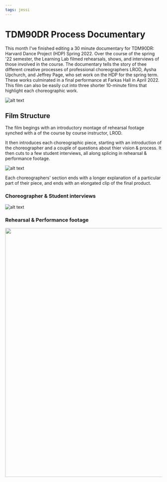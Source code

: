 ```yaml
---
tags: jessi
---
```


# TDM90DR Process Documentary

This month I've finished editing a 30 minute documentary for TDM90DR: Harvard Dance Project (HDP) Spring 2022. Over the course of the spring '22 semester, the Learning Lab filmed rehearsals, shows, and interviews of those involved in the course. The documentary tells the story of thee different creative processes of professional choreographers LROD, Aysha Upchurch, and Jeffrey Page, who set work on the HDP for the spring term. These works culminated in a final performance at Farkas Hall in April 2022. This film can also be easily cut into three shorter 10-minute films that highlight each choreographic work. 

![alt text](https://files.slack.com/files-pri/T0HTW3H0V-F0479MEJX40/ezgif.com-gif-maker__47_.gif?pub_secret=aa3fecfedf)

## Film Structure

The film begings with an introductory montage of rehearsal footage synched with a of the course by course instructor, LROD.

It then introduces each choreographic piece, starting with an introduction of the choreographer and a couple of questions about thier vision & process. It then cuts to a few student interviews, all along splicing in rehearsal & performance footage. 

![alt text](https://files.slack.com/files-pri/T0HTW3H0V-F046L12CJBC/ezgif.com-gif-maker__49_.gif?pub_secret=4d414bf164)

Each choreographers' section ends with a longer explanation of a particular part of their piece, and ends with an elongated clip of the final product.

### Choreographer & Student interviews

![alt text](https://files.slack.com/files-pri/T0HTW3H0V-F046L0XBL58/ezgif.com-gif-maker__48_.gif?pub_secret=b43154495e)

### Rehearsal & Performance footage

<center style="margin-bottom: 5px">
    <img src="https://files.slack.com/files-pri/T0HTW3H0V-F03BHF0JQG5/ezgif.com-gif-maker__31_.gif?pub_secret=bac1aa1e45" style="width: 800px" />
</center>

